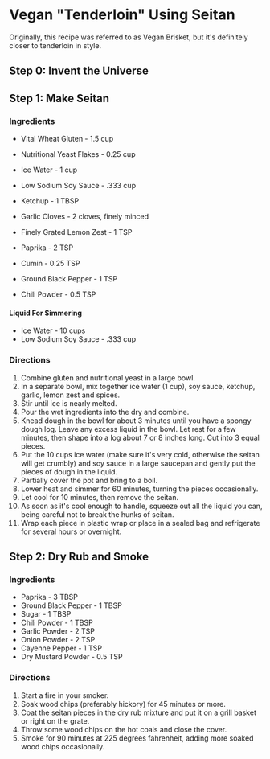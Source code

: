 # Vegan "Tenderloin" Using Seitan #

Originally, this recipe was referred to as Vegan Brisket, but it's definitely closer to tenderloin in style.

## Step 0: Invent the Universe ##

## Step 1: Make Seitan ##

### Ingredients ###

* Vital Wheat Gluten - 1.5 cup
* Nutritional Yeast Flakes - 0.25 cup

* Ice Water - 1 cup
* Low Sodium Soy Sauce - .333 cup
* Ketchup - 1 TBSP
* Garlic Cloves - 2 cloves, finely minced
* Finely Grated Lemon Zest - 1 TSP
* Paprika - 2 TSP
* Cumin - 0.25 TSP
* Ground Black Pepper - 1 TSP
* Chili Powder - 0.5 TSP

#### Liquid For Simmering ####

* Ice Water - 10 cups
* Low Sodium Soy Sauce - .333 cup

### Directions ###
1. Combine gluten and nutritional yeast in a large bowl.
2. In a separate bowl, mix together ice water (1 cup), soy sauce, ketchup, garlic, lemon zest and spices.
3. Stir until ice is nearly melted.
4. Pour the wet ingredients into the dry and combine.
5. Knead dough in the bowl for about 3 minutes until you have a spongy dough log. Leave any excess liquid in the bowl. Let rest for a few minutes, then shape into a log about 7 or 8 inches long. Cut into 3 equal pieces.
6. Put the 10 cups ice water (make sure it's very cold, otherwise the seitan will get crumbly) and soy sauce in a large saucepan and gently put the pieces of dough in the liquid.
7. Partially cover the pot and bring to a boil.
8. Lower heat and simmer for 60 minutes, turning the pieces occasionally.
9. Let cool for 10 minutes, then remove the seitan.
10. As soon as it's cool enough to handle, squeeze out all the liquid you can, being careful not to break the hunks of seitan. 
11. Wrap each piece in plastic wrap or place in a sealed bag and refrigerate for several hours or overnight.

## Step 2: Dry Rub and Smoke ##

### Ingredients ###
* Paprika - 3 TBSP
* Ground Black Pepper - 1 TBSP
* Sugar - 1 TBSP
* Chili Powder - 1 TBSP
* Garlic Powder - 2 TSP
* Onion Powder - 2 TSP
* Cayenne Pepper - 1 TSP
* Dry Mustard Powder - 0.5 TSP

### Directions ###
1. Start a fire in your smoker.
2. Soak wood chips (preferably hickory) for 45 minutes or more.
3. Coat the seitan pieces in the dry rub mixture and put it on a grill basket or right on the grate.
4. Throw some wood chips on the hot coals and close the cover.
5. Smoke for 90 minutes at 225 degrees fahrenheit, adding more soaked wood chips occasionally.
